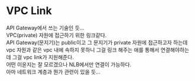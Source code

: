 # VPC Link  
API Gateway에서 쓰는 기술인 듯...  
VPC(private) 자원에 접근하기 위한 링크같다.  
API Gateway(문지기)는 public이고 그 문지기가 private 자원에 접근하고자 하는데  
vpc 자원과 같은 vpc 내에 속하지 못하니 그걸 링크 해주는 애를 통해서 연결해야하는데 그걸 vpc link가 지원해준다.  
어떤 이윤지는 잘 모르겠으나 NLB에서만 연결이 가능하다.  
아마 네트워크 계층과 뭔가 관련이 있을 듯...